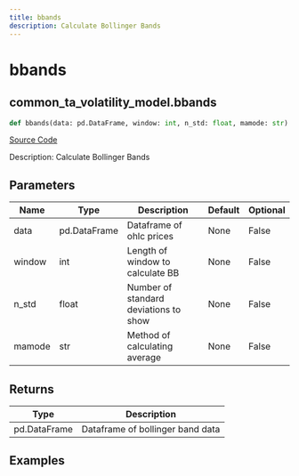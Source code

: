 ```yaml
---
title: bbands
description: Calculate Bollinger Bands
---
```

# bbands

## common_ta_volatility_model.bbands

```python
def bbands(data: pd.DataFrame, window: int, n_std: float, mamode: str) -> DataFrame:
```
[Source Code](https://github.com/OpenBB-finance/OpenBBTerminal/tree/main/openbb_terminal/common/technical_analysis/volatility_model.py#L17)

Description: Calculate Bollinger Bands

## Parameters

| Name | Type | Description | Default | Optional |
| ---- | ---- | ----------- | ------- | -------- |
| data | pd.DataFrame | Dataframe of ohlc prices | None | False |
| window | int | Length of window to calculate BB | None | False |
| n_std | float | Number of standard deviations to show | None | False |
| mamode | str | Method of calculating average | None | False |

## Returns

| Type | Description |
| ---- | ----------- |
| pd.DataFrame | Dataframe of bollinger band data |

## Examples


